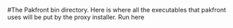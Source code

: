 #The Pakfront bin directory.
Here is where all the executables that pakfront uses will be put by the proxy installer. Run here
